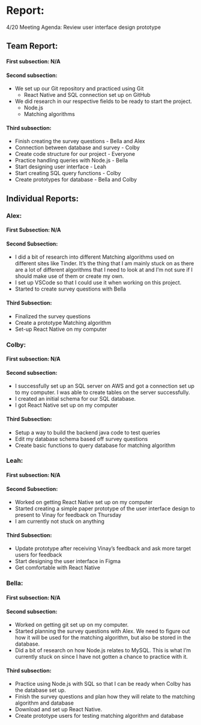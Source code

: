 # Report:

4/20 Meeting Agenda:
Review user interface design prototype


## Team Report:
#### First subsection: N/A

#### Second subsection:
- We set up our Git repository and practiced using Git 
  - React Native and SQL connection set up on GitHub 
- We did research in our respective fields to be ready to start the project.
  - Node.js 
  - Matching algorithms



#### Third subsection:
- Finish creating the survey questions - Bella and Alex 
- Connection between database and survey - Colby 
- Create code structure for our project - Everyone 
- Practice handling queries with Node.js - Bella 
- Start designing user interface - Leah 
- Start creating SQL query functions - Colby 
- Create prototypes for database - Bella and Colby


## Individual Reports:

### Alex:
#### First Subsection: N/A

#### Second Subsection:
- I did a bit of research into different Matching algorithms used on different sites like Tinder. It’s the thing that I am 
mainly stuck on as there are a lot of different algorithms that I need to look at and I’m not sure if I should make use 
of them or create my own. 
- I set up VSCode so that I could use it when working on this project. <br>
- Started to create survey questions with Bella <br>

#### Third Subsection:
- Finalized the survey questions <br>
- Create a prototype Matching algorithm <br>
- Set-up React Native on my computer <br>

### Colby:
#### First subsection: N/A

#### Second subsection: 
- I successfully set up an SQL server on AWS and got a connection set up to my computer. I was able to create tables on the server successfully. 
- I created an initial schema for our SQL database. 
- I got React Native set up on my computer

#### Third Subsection:
- Setup a way to build the backend java code to test queries
- Edit my database schema based off survey questions
- Create basic functions to query database for matching algorithm

### Leah:
#### First subsection: N/A

#### Second Subsection:
- Worked on getting React Native set up on my computer
- Started creating a simple paper prototype of the user interface design to present to Vinay for feedback on Thursday
- I am currently not stuck on anything

#### Third Subsection:
- Update prototype after receiving Vinay’s feedback and ask more target users for feedback
- Start designing the user interface in Figma
- Get comfortable with React Native

### Bella:
#### First subsection: N/A

#### Second subsection:
- Worked on getting git set up on my computer.
- Started planning the survey questions with Alex. We need to figure out how it will be used for the matching algorithm, but also be stored in the database.
- Did a bit of research on how Node.js relates to MySQL. This is what I’m currently stuck on since I have not gotten a chance to practice with it.

#### Third subsection:
- Practice using Node.js with SQL so that I can be ready when Colby has the database set up.
- Finish the survey questions and plan how they will relate to the matching algorithm and database
- Download and set up React Native.
- Create prototype users for testing matching algorithm and database
